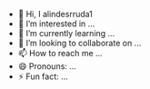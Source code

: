 - 👋 Hi, I alindesrruda1
- 👀 I’m interested in ...
- 🌱 I’m currently learning ...
- 💞️ I’m looking to collaborate on ...
- 📫 How to reach me ...
- 😄 Pronouns: ...
- ⚡ Fun fact: ...

<!---
Luaneveiga/Luaneveiga is a ✨ special ✨ repository because its `README.md` (this file) appears on your GitHub profile.
You can click the Preview link to take a look at your changes.
--->
